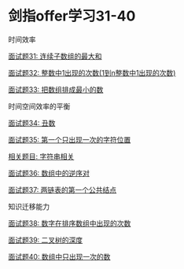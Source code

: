 剑指offer学习31-40
====
时间效率

[面试题31: 连续子数组的最大和](https://github.com/Cyhui/algorithm/blob/master/src/%E5%89%91%E6%8C%87offer/ch31_40/Test31.java)

[面试题32: 整数中1出现的次数(1到n整数中1出现的次数)](https://github.com/Cyhui/algorithm/blob/master/src/%E5%89%91%E6%8C%87offer/ch31_40/Test32.java)

[面试题33: 把数组排成最小的数](https://github.com/Cyhui/algorithm/blob/master/src/%E5%89%91%E6%8C%87offer/ch31_40/Test33.java)

时间空间效率的平衡

[面试题34: 丑数](https://github.com/Cyhui/algorithm/blob/master/src/%E5%89%91%E6%8C%87offer/ch31_40/Test34.java)

[面试题35: 第一个只出现一次的字符位置](https://github.com/Cyhui/algorithm/blob/master/src/%E5%89%91%E6%8C%87offer/ch31_40/Test35.java)

[相关题目: 字符串相关](https://github.com/Cyhui/algorithm/blob/master/src/%E5%89%91%E6%8C%87offer/ch31_40/Test35_1.java)

[面试题36: 数组中的逆序对](https://github.com/Cyhui/algorithm/blob/master/src/%E5%89%91%E6%8C%87offer/ch31_40/Test36.java)

[面试题37: 两链表的第一个公共结点](https://github.com/Cyhui/algorithm/blob/master/src/%E5%89%91%E6%8C%87offer/ch31_40/Test37.java)

知识迁移能力

[面试题38: 数字在排序数组中出现的次数](https://github.com/Cyhui/algorithm/blob/master/src/%E5%89%91%E6%8C%87offer/ch31_40/Test38.java)

[面试题39: 二叉树的深度](https://github.com/Cyhui/algorithm/blob/master/src/%E5%89%91%E6%8C%87offer/ch31_40/Test39.java)

[面试题40: 数组中只出现一次的数](https://github.com/Cyhui/algorithm/blob/master/src/%E5%89%91%E6%8C%87offer/ch31_40/Test40.java)
